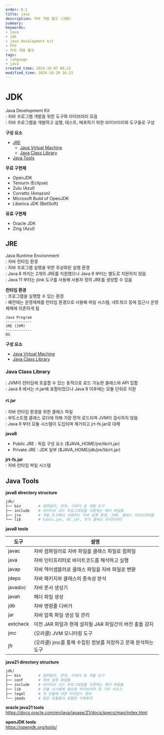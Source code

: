 ```yaml
---
order: 0.1
title: java
description: 자바 개발 툴킷 (JDK)
summary:
keywords:
- java
- jdk
- java development kit 
- 자바
- 자바 개발 툴킷
tags:
- language
- java
created_time: 2024-10-07 06:22
modified_time: 2024-10-20 16:23
---
```


# JDK
Java Development Kit   
: 자바 프로그램 개발을 위한 도구와 라이브러리 모음  
: 자바 프로그램을 개발하고 실행, 테스트, 배포하기 위한 라이브러리와 도구들로 구성  

**구성 요소**
- [JRE](#jre)
  - [Java Virtual Machine](./jvm.md)
  - [Java Class Library](#java-class-library)
- [Java Tools](#java-tools) 


**무료 구현체**
- OpenJDK
- Temurin (Eclipse)
- Zulu (Azul)
- Corretto (Amazon)
- Microsoft Build of OpenJDK
- Liberica JDK (BellSoft)

**유료 구현체**
- Oracle JDK
- Zing (Azul)



## JRE
Java Runtime Environment  
: 자바 런타임 환경  
: 자바 프로그램 실행을 위한 추상화된 실행 환경  
: Java 8 까지는 2개의 JRE를 지원했으나 Java 9 부터는 별도로 지원하지 않음  
: Java 11 부터는 jlink 도구를 사용해 사용자 정의 JRE를 생성할 수 있음  


**런타임 환경**  
: 프로그램을 실행할 수 있는 환경  
: 예전에는 운영체제를 런타임 환경으로 사용해 파일 시스템, 네트워크 등에 접근시 운영 체제에 의존하게 됨  


```
Java Program
------------
JRE (JVM)
------------
OS
```


**구성 요소**  
- [Java Virtual Machine](./jvm.md)
- [Java Class Library](#java-class-library)



### Java Class Library
: JVM이 런타임에 호출할 수 있는 동적으로 로드 가능한 클래스와 API 집합  
: Java 8 에서는 rt.jar에 포함되었으나 Java 9 이후에는 모듈 단위로 지원  


#### rt.jar 
: 자바 런타임 환경을 위한 클래스 파일  
: 부트스트랩 클래스 로더에 의해 가장 먼저 로드되며 JVM이 검사하지 않음  
: Java 9 부터 모듈 시스템이 도입되며 제거되고 jrt-fs.jar로 대체  

**java8**
- Public JRE : 독립 구성 요소 ($JAVA_HOME/jre/lib/rt.jar)
- Private JRE : JDK 일부 ($JAVA_HOME/jdk/jre/lib/rt.jar)

**jrt-fs.jar**  
: 자바 런타임 파일 시스템  



## Java Tools

**java8 directory structure**  
```bash
jdk/
├── bin        # 컴파일러, 런처, 디버거 등 개발 도구
├── include    # 네이티브 코드 프로그래밍을 지원하는 헤더 파일들
├── jre        # 개발 도구에서 사용하는 자바 실행 환경, JVM, 클래스 라이브러리들
└── lib        # tools.jar, dt.jar, 추가 클래스 라이브러리  
```


**java8 tools**

도구 | 설명
---|---
javac    | 자바 컴파일러로 자바 파일을 클래스 파일로 컴파일
java     | 자바 인터프리터로 바이트코드를 해석하고 실행
javap    | 자바 역어셈블러로 클래스 파일을 자바 파일로 변환
jdeps    | 자바 패키지와 클래스의 종속성 분석  
javadoc  | 자바 문서 생성기
javah    | 헤더 파일 생성
jdb      | 자바 명령줄 디버거
jar      | 자바 압축 파일 생성 및 관리
extcheck | 이전 JAR 파일과 현재 설치될 JAR 파일간의 버전 충돌 감지  
jmc      | (오라클) JVM 모니터링 도구
jfr      | (오라클) jmc를 통해 수집된 정보를 저장하고 문제 분석하는 도구


**java21 directory structure**  
```bash
jdk/
├── bin        # 컴파일러, 런처, 디버거 등 개발 도구
├── conf       # 자바 설정 파일들
├── include    # 네이티브 코드 프로그래밍을 지원하는 헤더 파일들
├── lib        # 모듈 시스템에 필요한 라이브러리 및 기타 리소스
├── legal      # 각 모듈에 대한 라이선스 정보
└── jmods      # 표준 모듈들이 포함된 디렉토리
```


**oracle java21 tools**  
https://docs.oracle.com/en/java/javase/21/docs/specs/man/index.html


**openJDK tools**  
https://openjdk.org/tools/ 
